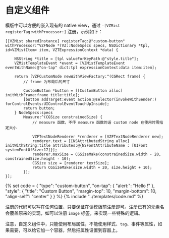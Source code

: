# 自定义组件

模版中可以方便的嵌入现有的 native view，通过 `-[VZMist registerTag:withProcessor:]` 注册，示例如下：

```objc
[[VZMist sharedInstance] registerTag:@"custom-button" withProcessor:^VZFNode *(VZ::NodeSpecs specs, NSDictionary *tpl, id<VZMistItem> item, VZTExpressionContext *data) {

    NSString *title = [tpl valueForKeyPath:@"style.title"];
    VZMistTemplateEvent *event = [VZMistTemplateEvent eventWithName:@"on-tap" dict:tpl expressionContext:data item:item];

    return [VZFCustomNode newWithViewFactory:^(CGRect frame) {
        // frame 为布局后的尺寸

        CustomButton *button = [[CustomButton alloc] initWithFrame:frame title:title];
        [button addTarget:event action:@selector(invokeWithSender:) forControlEvents:UIControlEventTouchUpInside];
        return button;
    } NodeSpecs:specs
        Measure:^(CGSize constrainedSize) {
            // measure 函数，不传 measure 函数的话 custom node 在使用时需指定大小

            VZFTextNodeRenderer *renderer = [VZFTextNodeRenderer new];
            renderer.text = [[NSAttributedString alloc] initWithString:title attributes:@{NSFontAttributeName : [UIFont systemFontOfSize:17]}];
            renderer.maxSize = CGSizeMake(constrainedSize.width - 20, constrainedSize.height - 10);
            CGSize size = [renderer textSize];
            return CGSizeMake(size.width + 20, size.height + 10);
        }];
}];
```

{% set code =
{
    "type": "custom-button",
    "on-tap": {
        "alert:": "Hello !"
    },
    "style": {
        "title": "Custom Button",
        "margin-top": 10,
        "margin-bottom": 10,
        "align-self": "center"
    }
}
%}
{% include "../templates/code.md" %}

注册的代码可以写在任何位置，只要保证在读模版前注册即可。注册已有的元素名会覆盖原来的实现，如可以注册 `image` 标签，来实现一些特殊的逻辑。

注意，自定义组件中，只能使用布局属性，不能使用样式、`tag`、事件等属性，如果需要，可以给它加一个容器，然后把属性设置到容器上。
